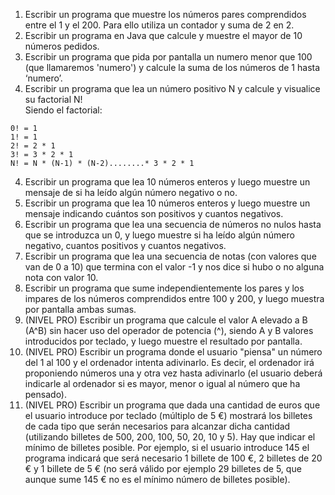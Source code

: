 1. Escribir un programa que muestre los números pares comprendidos entre el 1 y el 200. Para ello utiliza un contador y suma de 2 en 2.
1. Escribir un programa en Java que calcule y muestre el mayor de 10 números pedidos.
2. Escribir un programa que pida por pantalla un numero menor que 100 (que llamaremos  'numero') y calcule la suma de los números de 1 hasta ‘numero’.
3. Escribir un programa que lea un número positivo N y calcule y visualice su factorial N!  
Siendo el factorial:  
```
0! = 1  
1! = 1  
2! = 2 * 1  
3! = 3 * 2 * 1  
N! = N * (N-1) * (N-2)........* 3 * 2 * 1  
```

4. Escribir un programa que lea 10 números enteros y luego muestre un mensaje de si ha leído algún número negativo o no.
5. Escribir un programa que lea 10 números enteros y luego muestre un mensaje indicando cuántos son positivos y cuantos negativos.
6. Escribir un programa que lea una secuencia de números no nulos hasta que se introduzca un 0, y luego muestre si ha leído algún número negativo, cuantos positivos y cuantos negativos.
7. Escribir un programa que lea una secuencia de notas (con valores que van de 0 a 10) que termina con el valor -1 y nos dice si hubo o no alguna nota con valor 10.
8. Escribir un programa que sume independientemente los pares y los impares de los números comprendidos entre 100 y 200, y luego muestra por pantalla ambas sumas.
12.	(NIVEL PRO) Escribir un programa que calcule el valor A elevado a B (A^B) sin hacer uso del operador de potencia (^), siendo A y B valores introducidos por teclado, y luego muestre el resultado por pantalla.
13.	(NIVEL PRO) Escribir un programa donde el usuario "piensa" un número del 1 al 100 y el ordenador intenta adivinarlo. Es decir, el ordenador irá proponiendo números una y otra vez hasta adivinarlo (el usuario deberá indicarle al ordenador si es mayor, menor o igual al número que ha pensado).
14.	(NIVEL PRO) Escribir un programa que dada una cantidad de euros que el usuario introduce por teclado (múltiplo de 5 €) mostrará los billetes de cada tipo que serán necesarios para alcanzar dicha cantidad (utilizando billetes de 500, 200, 100, 50, 20, 10 y 5). Hay que indicar el mínimo de billetes posible. Por ejemplo, si el usuario introduce 145 el programa indicará que será necesario 1 billete de 100 €, 2 billetes de 20 € y 1 billete de 5 € (no será válido por ejemplo 29 billetes de 5, que aunque sume 145 € no es el mínimo número de billetes posible).